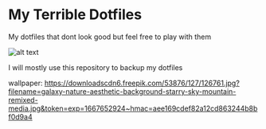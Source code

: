 # My Terrible Dotfiles
My dotfiles that dont look good but feel free to play with them


![alt text](https://i.imgur.com/7W2rTkW.jpg)

I will mostly use this repository to backup my dotfiles


wallpaper: https://downloadscdn6.freepik.com/53876/127/126761.jpg?filename=galaxy-nature-aesthetic-background-starry-sky-mountain-remixed-media.jpg&token=exp=1667652924~hmac=aee169cdef82a12cd863244b8bf0d9a4

